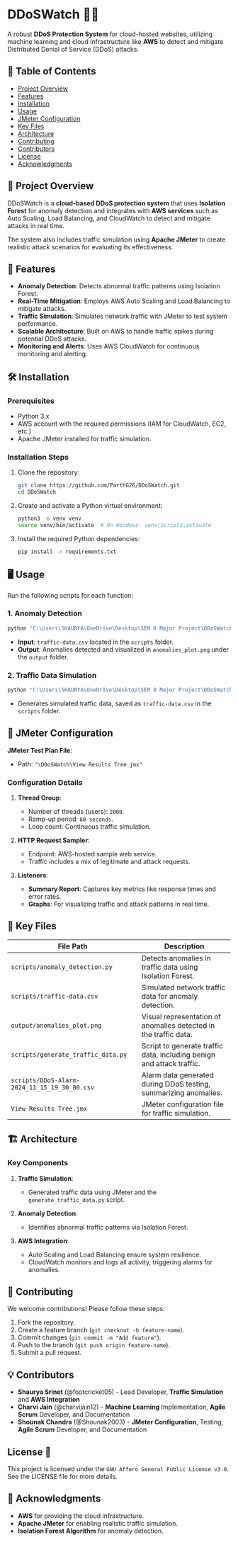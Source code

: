 # DDoSWatch 🚨🌐  

A robust **DDoS Protection System** for cloud-hosted websites, utilizing machine learning and cloud infrastructure like **AWS** to detect and mitigate Distributed Denial of Service (DDoS) attacks.  

## 🚀 Table of Contents  

- [Project Overview](#project-overview)  
- [Features](#features)  
- [Installation](#installation)  
- [Usage](#usage)  
- [JMeter Configuration](#jmeter-configuration)  
- [Key Files](#key-files)  
- [Architecture](#architecture)  
- [Contributing](#contributing)  
- [Contributors](#contributors)  
- [License](#license)  
- [Acknowledgments](#acknowledgments)  


## 📄 Project Overview  

DDoSWatch is a **cloud-based DDoS protection system** that uses **Isolation Forest** for anomaly detection and integrates with **AWS services** such as Auto Scaling, Load Balancing, and CloudWatch to detect and mitigate attacks in real time.  

The system also includes traffic simulation using **Apache JMeter** to create realistic attack scenarios for evaluating its effectiveness.  


## 🔧 Features  

- **Anomaly Detection**: Detects abnormal traffic patterns using Isolation Forest.  
- **Real-Time Mitigation**: Employs AWS Auto Scaling and Load Balancing to mitigate attacks.  
- **Traffic Simulation**: Simulates network traffic with JMeter to test system performance.  
- **Scalable Architecture**: Built on AWS to handle traffic spikes during potential DDoS attacks.  
- **Monitoring and Alerts**: Uses AWS CloudWatch for continuous monitoring and alerting.  


## 🛠️ Installation  

### Prerequisites  

- Python 3.x  
- AWS account with the required permissions (IAM for CloudWatch, EC2, etc.)  
- Apache JMeter installed for traffic simulation.  

### Installation Steps  

1. Clone the repository:  
   ```bash  
   git clone https://github.com/ParthG26/DDoSWatch.git  
   cd DDoSWatch  
   ```  

2. Create and activate a Python virtual environment:  
   ```bash  
   python3 -m venv venv  
   source venv/bin/activate  # On Windows: venv\Scripts\activate  
   ```  

3. Install the required Python dependencies:  
   ```bash  
   pip install -r requirements.txt  
   ```  

## 🖥️ Usage  

Run the following scripts for each function:  

### 1. Anomaly Detection  
```bash  
python "C:\Users\SHAURYA\OneDrive\Desktop\SEM 8 Major Project\DDoSWatch\scripts\anomaly_detection.py"  
```  

- **Input**: `traffic-data.csv` located in the `scripts` folder.  
- **Output**: Anomalies detected and visualized in `anomalies_plot.png` under the `output` folder.  

### 2. Traffic Data Simulation  
```bash  
python "C:\Users\SHAURYA\OneDrive\Desktop\SEM 8 Major Project\DDoSWatch\scripts\generate_traffic_data.py"  
```  

- Generates simulated traffic data, saved as `traffic-data.csv` in the `scripts` folder.  


## 🔧 JMeter Configuration  

**JMeter Test Plan File**:  
- Path: `"\DDoSWatch\View Results Tree.jmx"`  

### Configuration Details  

1. **Thread Group**:  
   - Number of threads (users): `2000`.  
   - Ramp-up period: `60 seconds`.  
   - Loop count: Continuous traffic simulation.  

2. **HTTP Request Sampler**:  
   - Endpoint: AWS-hosted sample web service.  
   - Traffic includes a mix of legitimate and attack requests.  

3. **Listeners**:  
   - **Summary Report**: Captures key metrics like response times and error rates.  
   - **Graphs**: For visualizing traffic and attack patterns in real time.  


## 📂 Key Files  

| File Path                                       | Description                                                                 |  
|------------------------------------------------|-----------------------------------------------------------------------------|  
| `scripts/anomaly_detection.py`                 | Detects anomalies in traffic data using Isolation Forest.                  |  
| `scripts/traffic-data.csv`                     | Simulated network traffic data for anomaly detection.                      |  
| `output/anomalies_plot.png`                    | Visual representation of anomalies detected in the traffic data.           |  
| `scripts/generate_traffic_data.py`             | Script to generate traffic data, including benign and attack traffic.      |  
| `scripts/DDoS-Alarm-2024_11_15_19_30_00.csv`   | Alarm data generated during DDoS testing, summarizing anomalies.           |  
| `View Results Tree.jmx`                        | JMeter configuration file for traffic simulation.                          |  


## 🏗️ Architecture  

### Key Components  

1. **Traffic Simulation**:  
   - Generated traffic data using JMeter and the `generate_traffic_data.py` script.  

2. **Anomaly Detection**:  
   - Identifies abnormal traffic patterns via Isolation Forest.  

3. **AWS Integration**:  
   - Auto Scaling and Load Balancing ensure system resilience.  
   - CloudWatch monitors and logs all activity, triggering alarms for anomalies.  


## 🤝 Contributing  

We welcome contributions! Please follow these steps:  

1. Fork the repository.  
2. Create a feature branch (`git checkout -b feature-name`).  
3. Commit changes (`git commit -m "Add feature"`).  
4. Push to the branch (`git push origin feature-name`).  
5. Submit a pull request.  


## 💡 Contributors  

- **Shaurya Srinet** (@footcricket05) - Lead Developer, **Traffic Simulation** and **AWS Integration**  
- **Charvi Jain** (@charvijain12) - **Machine Learning** Implementation, **Agile Scrum** Developer, and Documentation  
- **Shounak Chandra** (@Shounak2003) - **JMeter Configuration**, Testing, **Agile Scrum** Developer, and Documentation  
 

## License 📄  
This project is licensed under the `GNU Affero General Public License v3.0`. See the LICENSE file for more details.


## 🚨 Acknowledgments  

- **AWS** for providing the cloud infrastructure.  
- **Apache JMeter** for enabling realistic traffic simulation.  
- **Isolation Forest Algorithm** for anomaly detection.  
